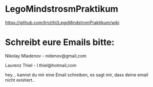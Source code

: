# LegoMindstrosmPraktikum


https://github.com/lrnzthl/LegoMindstromPraktikum/wiki



# Schreibt eure Emails bitte: #

Nikolay Mladenov - nidenov@gmail,com

Laurenz Thiel - l.thiel@hotmail,com

hey... kannst du mir eine Email schreiben, es sagt mir, dass deine email nicht existiert..
